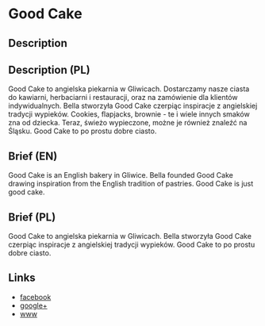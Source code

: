 Good Cake
=========

Description
-----------


Description (PL)
----------------
Good Cake to angielska piekarnia w Gliwicach. Dostarczamy nasze ciasta do kawiarni, herbaciarni i restauracji, oraz na zamówienie dla klientów indywidualnych. Bella stworzyła Good Cake czerpiąc inspiracje z angielskiej tradycji wypieków. Cookies, flapjacks, brownie - te i wiele innych smaków zna od dziecka. Teraz, świeżo wypieczone, możne je również znaleźć na Śląsku. Good Cake to po prostu dobre ciasto.


Brief (EN)
----------
Good Cake is an English bakery in Gliwice. Bella founded Good Cake drawing inspiration from the English tradition of pastries. Good Cake is just good cake.


Brief (PL)
----------
Good Cake to angielska piekarnia w Gliwicach. Bella stworzyła Good Cake czerpiąc inspiracje z angielskiej tradycji wypieków. Good Cake to po prostu dobre ciasto.


Links
-----
- [facebook](https://www.facebook.com/GoodCakeGoodCake)
- [google+](https://plus.google.com/106922554665426679152)
- [www](http://www.goodcake.pl/)
